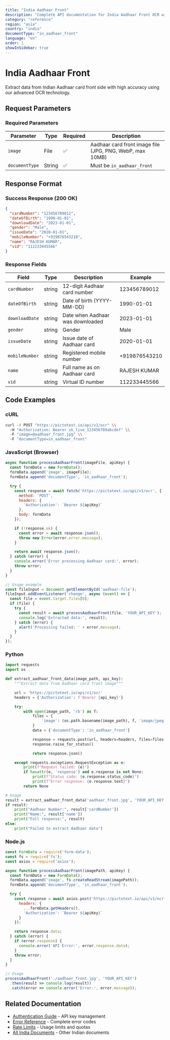 ```yaml
---
title: "India Aadhaar Front"
description: "Complete API documentation for India Aadhaar Front OCR with examples and field reference"
category: "reference"
region: "asia"
country: "india"
documentType: "in_aadhaar_front"
language: "en"
order: 1
showInSidebar: true
---
```


# India Aadhaar Front

Extract data from Indian Aadhaar card front side with high accuracy using our advanced OCR technology.

## Request Parameters

### Required Parameters

| Parameter | Type | Required | Description |
|-----------|------|----------|-------------|
| `image` | File | ✅ | Aadhaar card front image file (JPG, PNG, WebP, max 10MB) |
| `documentType` | String | ✅ | Must be `in_aadhaar_front` |


## Response Format

### Success Response (200 OK)

```json
{
  "cardNumber": "123456789012",
  "dateOfBirth": "1990-01-01",
  "downloadDate": "2023-01-01",
  "gender": "Male",
  "issueDate": "2020-01-01",
  "mobileNumber": "+919876543210",
  "name": "RAJESH KUMAR",
  "vid": "112233445566"
}
```

### Response Fields

| Field | Type | Description | Example |
|-------|------|-------------|---------|
| `cardNumber` | string | 12-digit Aadhaar card number | 123456789012 |
| `dateOfBirth` | string | Date of birth (YYYY-MM-DD) | 1990-01-01 |
| `downloadDate` | string | Date when Aadhaar was downloaded | 2023-01-01 |
| `gender` | string | Gender | Male |
| `issueDate` | string | Issue date of Aadhaar card | 2020-01-01 |
| `mobileNumber` | string | Registered mobile number | +919876543210 |
| `name` | string | Full name as on Aadhaar card | RAJESH KUMAR |
| `vid` | string | Virtual ID number | 112233445566 |

## Code Examples

### cURL

```bash
curl -X POST "https://pictotext.io/api/v1/ocr" \\
  -H "Authorization: Bearer sk_live_123456789abcdef" \\
  -F "image=@aadhaar_front.jpg" \\
  -F "documentType=in_aadhaar_front"
```

### JavaScript (Browser)

```javascript
async function processAadhaarFront(imageFile, apiKey) {
  const formData = new FormData();
  formData.append('image', imageFile);
  formData.append('documentType', 'in_aadhaar_front');

  try {
    const response = await fetch('https://pictotext.io/api/v1/ocr', {
      method: 'POST',
      headers: {
        'Authorization': `Bearer ${apiKey}`
      },
      body: formData
    });

    if (!response.ok) {
      const error = await response.json();
      throw new Error(error.error.message);
    }

    return await response.json();
  } catch (error) {
    console.error('Error processing Aadhaar card:', error);
    throw error;
  }
}

// Usage example
const fileInput = document.getElementById('aadhaar-file');
fileInput.addEventListener('change', async (event) => {
  const file = event.target.files[0];
  if (file) {
    try {
      const result = await processAadhaarFront(file, 'YOUR_API_KEY');
      console.log('Extracted data:', result);
    } catch (error) {
      alert('Processing failed: ' + error.message);
    }
  }
});
```

### Python

```python
import requests
import os

def extract_aadhaar_front_data(image_path, api_key):
    """Extract data from Aadhaar card front image"""

    url = 'https://pictotext.io/api/v1/ocr'
    headers = {'Authorization': f'Bearer {api_key}'}

    try:
        with open(image_path, 'rb') as f:
            files = {
                'image': (os.path.basename(image_path), f, 'image/jpeg')
            }
            data = {'documentType': 'in_aadhaar_front'}

            response = requests.post(url, headers=headers, files=files, data=data, timeout=30)
            response.raise_for_status()

            return response.json()

    except requests.exceptions.RequestException as e:
        print(f"Request failed: {e}")
        if hasattr(e, 'response') and e.response is not None:
            print(f"Status code: {e.response.status_code}")
            print(f"Error response: {e.response.text}")
        return None

# Usage
result = extract_aadhaar_front_data('aadhaar_front.jpg', 'YOUR_API_KEY')
if result:
    print("Aadhaar Number:", result['cardNumber'])
    print("Name:", result['name'])
    print("Full response:", result)
else:
    print("Failed to extract Aadhaar data")
```

### Node.js

```javascript
const FormData = require('form-data');
const fs = require('fs');
const axios = require('axios');

async function processAadhaarFront(imagePath, apiKey) {
  const formData = new FormData();
  formData.append('image', fs.createReadStream(imagePath));
  formData.append('documentType', 'in_aadhaar_front');

  try {
    const response = await axios.post('https://pictotext.io/api/v1/ocr', formData, {
      headers: {
        ...formData.getHeaders(),
        'Authorization': `Bearer ${apiKey}`
      }
    });

    return response.data;
  } catch (error) {
    if (error.response) {
      console.error('API Error:', error.response.data);
    }
    throw error;
  }
}

// Usage
processAadhaarFront('./aadhaar_front.jpg', 'YOUR_API_KEY')
  .then(result => console.log(result))
  .catch(error => console.error('Error:', error.message));
```

## Related Documentation

- [Authentication Guide](../../../authentication) - API key management
- [Error Reference](../../../errors) - Complete error codes
- [Rate Limits](../../../limits) - Usage limits and quotas
- [All India Documents](../../../supported-documents#asia) - Other Indian documents